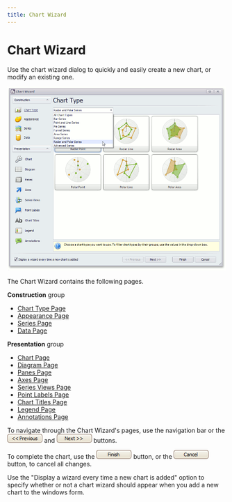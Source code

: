 ```yaml
---
title: Chart Wizard
---
```

# Chart Wizard
Use the chart wizard dialog to quickly and easily create a new chart, or modify an existing one.

![ChartWizard_0](../../images/Img7239.png)

The Chart Wizard contains the following pages.

**Construction** group
* [Chart Type Page](../../../interface-elements-for-desktop/articles/charting/chart-wizard/chart-type-page.md)
* [Appearance Page](../../../interface-elements-for-desktop/articles/charting/chart-wizard/appearance-page.md)
* [Series Page](../../../interface-elements-for-desktop/articles/charting/chart-wizard/series-page.md)
* [Data Page](../../../interface-elements-for-desktop/articles/charting/chart-wizard/data-page.md)

**Presentation** group
* [Chart Page](../../../interface-elements-for-desktop/articles/charting/chart-wizard/chart-page.md)
* [Diagram Page](../../../interface-elements-for-desktop/articles/charting/chart-wizard/diagram-page.md)
* [Panes Page](../../../interface-elements-for-desktop/articles/charting/chart-wizard/panes-page.md)
* [Axes Page](../../../interface-elements-for-desktop/articles/charting/chart-wizard/axes-page.md)
* [Series Views Page](../../../interface-elements-for-desktop/articles/charting/chart-wizard/series-views-page.md)
* [Point Labels Page](../../../interface-elements-for-desktop/articles/charting/chart-wizard/point-labels-page.md)
* [Chart Titles Page](../../../interface-elements-for-desktop/articles/charting/chart-wizard/chart-titles-page.md)
* [Legend Page](../../../interface-elements-for-desktop/articles/charting/chart-wizard/legend-page.md)
* [Annotations Page](../../../interface-elements-for-desktop/articles/charting/chart-wizard/annotations-page.md)

To navigate through the Chart Wizard's pages, use the navigation bar or the ![ChartWizard_previous](../../images/Img7352.png) and ![ChartWizard_next](../../images/Img7250.png) buttons.

To complete the chart, use the ![ChartWizard_finish](../../images/Img7251.png) button,  or the ![ChartWizard_cancel](../../images/Img7353.png) button, to cancel all changes.

Use the "Display a wizard every time a new chart is added" option to specify whether or not a chart wizard should appear when you add  a new chart to the windows form.